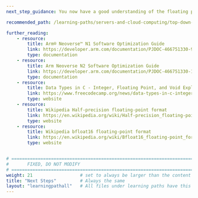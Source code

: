 ```yaml
---
next_step_guidance: You now have a good understanding of the floating point numbers and conversions, implicit and explicit.

recommended_path: /learning-paths/servers-and-cloud-computing/top-down-n1/

further_reading:
    - resource:
        title: Arm® Neoverse™ N1 Software Optimization Guide
        link: https://developer.arm.com/documentation/PJDOC-466751330-9707/r4p1/?lang=en
        type: documentation
    - resource:
        title: Arm Neoverse N2 Software Optimization Guide
        link: https://developer.arm.com/documentation/PJDOC-466751330-18256/0003/?lang=en
        type: documentation
    - resource:
        title: Data Types in C - Integer, Floating Point, and Void Explained
        link: https://www.freecodecamp.org/news/data-types-in-c-integer-floating-point-and-void-explained/
        type: website
    - resource:
        title: Wikipedia Half-precision floating-point format
        link: https://en.wikipedia.org/wiki/Half-precision_floating-point_format
        type: website
    - resource:
        title: Wikipedia bfloat16 floating-point format
        link: https://en.wikipedia.org/wiki/Bfloat16_floating-point_format
        type: website


# ================================================================================
#       FIXED, DO NOT MODIFY
# ================================================================================
weight: 21                  # set to always be larger than the content in this path, and one more than 'review'
title: "Next Steps"         # Always the same
layout: "learningpathall"   # All files under learning paths have this same wrapper
---
```

